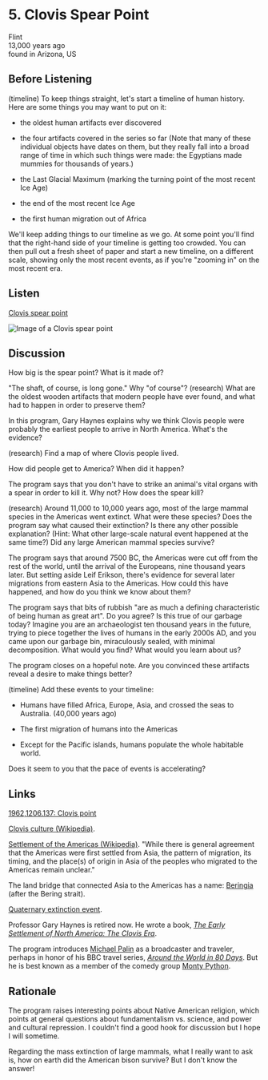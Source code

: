 # 5. Clovis Spear Point

Flint  
13,000 years ago  
found in Arizona, US


## Before Listening

(timeline) To keep things straight, let's start a timeline of human
history. Here are some things you may want to put on it:

*   the oldest human artifacts ever discovered

*   the four artifacts covered in the series so far (Note that many of
    these individual objects have dates on them, but they really fall
    into a broad range of time in which such things were made: the
    Egyptians made mummies for thousands of years.)

*   the Last Glacial Maximum (marking the turning point of the most
    recent Ice Age)

*   the end of the most recent Ice Age

*   the first human migration out of Africa

We'll keep adding things to our timeline as we go. At some point you'll
find that the right-hand side of your timeline is getting too crowded.
You can then pull out a fresh sheet of paper and start a new timeline,
on a different scale, showing only the most recent events, as if you're
"zooming in" on the most recent era.


## Listen

[Clovis spear point](http://www.bbc.co.uk/ahistoryoftheworld/objects/hLAME-wiTyaZU2KQf-P5vA)

![Image of a Clovis spear point](https://upload.wikimedia.org/wikipedia/commons/thumb/3/34/Clovis_spear_point.jpg/375px-Clovis_spear_point.jpg)


## Discussion

How big is the spear point? What is it made of?

"The shaft, of course, is long gone." Why "of course"? (research) What
are the oldest wooden artifacts that modern people have ever found, and
what had to happen in order to preserve them?

In this program, Gary Haynes explains why we think Clovis people were
probably the earliest people to arrive in North America. What's the
evidence?

(research) Find a map of where Clovis people lived.

How did people get to America? When did it happen?

The program says that you don't have to strike an animal's vital organs
with a spear in order to kill it. Why not? How does the spear kill?

(research) Around 11,000 to 10,000 years ago, most of the large mammal
species in the Americas went extinct. What were these species? Does the
program say what caused their extinction? Is there any other possible
explanation? (Hint: What other large-scale natural event happened at
the same time?) Did any large American mammal species survive?

The program says that around 7500 BC, the Americas were cut off from the
rest of the world, until the arrival of the Europeans, nine thousand
years later. But setting aside Leif Erikson, there's evidence for
several later migrations from eastern Asia to the Americas. How could
this have happened, and how do you think we know about them?

The program says that bits of rubbish "are as much a defining
characteristic of being human as great art". Do you agree? Is this true
of our garbage today? Imagine you are an archaeologist ten thousand
years in the future, trying to piece together the lives of humans in the
early 2000s AD, and you came upon our garbage bin, miraculously sealed,
with minimal decomposition. What would you find? What would you learn
about us?

The program closes on a hopeful note. Are you convinced these artifacts
reveal a desire to make things better?

(timeline) Add these events to your timeline:

*   Humans have filled Africa, Europe, Asia, and crossed the seas to
    Australia. (40,000 years ago)

*   The first migration of humans into the Americas

*   Except for the Pacific islands, humans populate the whole
    habitable world.

Does it seem to you that the pace of events is accelerating?


## Links

[1962,1206.137: Clovis point](http://www.britishmuseum.org/research/collection_online/collection_object_details.aspx?objectId=3175535&partId=1)

[Clovis culture (Wikipedia)](https://en.wikipedia.org/wiki/Clovis_culture).

[Settlement of the Americas
(Wikipedia)](https://en.wikipedia.org/wiki/Settlement_of_the_Americas).
"While there is general agreement that the Americas were first settled
from Asia, the pattern of migration, its timing, and the place(s) of
origin in Asia of the peoples who migrated to the Americas remain
unclear."

The land bridge that connected Asia to the Americas has a name:
[Beringia](https://en.wikipedia.org/wiki/Beringia) (after the
Bering strait).

[Quaternary extinction
event](https://en.wikipedia.org/wiki/Quaternary_extinction_event).

Professor Gary Haynes is retired now. He wrote a book,
*[The Early Settlement of North America: The Clovis
Era](https://www.goodreads.com/book/show/1285991.The_Early_Settlement_of_North_America)*.

The program introduces [Michael Palin](http://www.themichaelpalin.com/)
as a broadcaster and traveler, perhaps in honor of his BBC travel
series, [*Around the World in 80
Days*](https://en.wikipedia.org/wiki/Michael_Palin:_Around_the_World_in_80_Days).
But he is best known as a member of the comedy group [Monty
Python](http://www.montypython.com/).


## Rationale

The program raises interesting points about Native American religion,
which points at general questions about fundamentalism vs. science, and
power and cultural repression. I couldn't find a good hook for
discussion but I hope I will sometime.

Regarding the mass extinction of large mammals, what I really want to
ask is, how on earth did the American bison survive? But I don't know
the answer!
